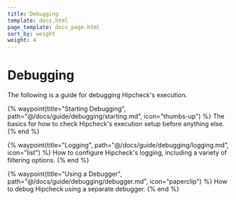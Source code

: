 ```yaml
---
title: Debugging
template: docs.html
page_template: docs_page.html
sort_by: weight
weight: 4
---
```


# Debugging

The following is a guide for debugging Hipcheck's execution.


<div class="grid grid-cols-2 gap-8 mt-8">

{% waypoint(title="Starting Debugging", path="@/docs/guide/debugging/starting.md", icon="thumbs-up") %}
The basics for how to check Hipcheck's execution setup before anything else.
{% end %}

{% waypoint(title="Logging", path="@/docs/guide/debugging/logging.md", icon="list") %}
How to configure Hipcheck's logging, including a variety of filtering options.
{% end %}

{% waypoint(title="Using a Debugger", path="@/docs/guide/debugging/debugger.md", icon="paperclip") %}
How to debug Hipcheck using a separate debugger.
{% end %}

</div>
